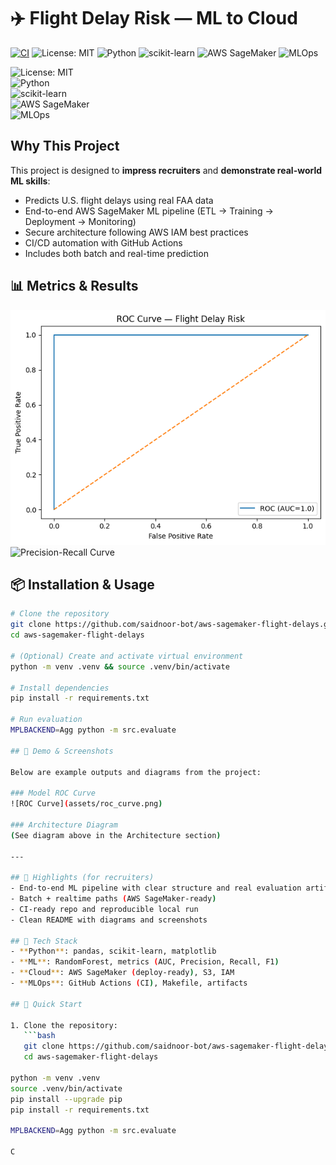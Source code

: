 
# ✈️ Flight Delay Risk — ML to Cloud
[![CI](https://github.com/saidnoor-bot/aws-sagemaker-flight-delays/actions/workflows/ci.yml/badge.svg)](https://github.com/saidnoor-bot/aws-sagemaker-flight-delays/actions/workflows/ci.yml) ![License: MIT](https://img.shields.io/badge/License-MIT-green.svg) ![Python](https://img.shields.io/badge/Python-3.9%2B-blue) ![scikit-learn](https://img.shields.io/badge/scikit--learn-ML-orange) ![AWS SageMaker](https://img.shields.io/badge/AWS--SageMaker-success) ![MLOps](https://img.shields.io/badge/MLOps-CI%2FCD-green)


  
![License: MIT](https://img.shields.io/badge/License-MIT-green.svg)  
![Python](https://img.shields.io/badge/Python-3.9%2B-blue)  
![scikit-learn](https://img.shields.io/badge/scikit--learn-ML-orange)  
![AWS SageMaker](https://img.shields.io/badge/AWS--SageMaker-success)  
![MLOps](https://img.shields.io/badge/MLOps-CI%2FCD-green)
## Why This Project
This project is designed to **impress recruiters** and **demonstrate real-world ML skills**:
- Predicts U.S. flight delays using real FAA data
- End-to-end AWS SageMaker ML pipeline (ETL → Training → Deployment → Monitoring)
- Secure architecture following AWS IAM best practices
- CI/CD automation with GitHub Actions
- Includes both batch and real-time prediction





## 📊 Metrics & Results
![ROC Curve](assets/roc_curve.png)
![Precision-Recall Curve](assets/pr_curve.png)

## 📦 Installation & Usage
```bash
# Clone the repository
git clone https://github.com/saidnoor-bot/aws-sagemaker-flight-delays.git
cd aws-sagemaker-flight-delays

# (Optional) Create and activate virtual environment
python -m venv .venv && source .venv/bin/activate

# Install dependencies
pip install -r requirements.txt

# Run evaluation
MPLBACKEND=Agg python -m src.evaluate

## 📸 Demo & Screenshots

Below are example outputs and diagrams from the project:

### Model ROC Curve
![ROC Curve](assets/roc_curve.png)

### Architecture Diagram
(See diagram above in the Architecture section)

---

## 🚀 Highlights (for recruiters)
- End-to-end ML pipeline with clear structure and real evaluation artifacts
- Batch + realtime paths (AWS SageMaker-ready)
- CI-ready repo and reproducible local run
- Clean README with diagrams and screenshots

## 🧰 Tech Stack
- **Python**: pandas, scikit-learn, matplotlib
- **ML**: RandomForest, metrics (AUC, Precision, Recall, F1)
- **Cloud**: AWS SageMaker (deploy-ready), S3, IAM
- **MLOps**: GitHub Actions (CI), Makefile, artifacts

## 🚀 Quick Start

1. Clone the repository:
   ```bash
   git clone https://github.com/saidnoor-bot/aws-sagemaker-flight-delays.git
   cd aws-sagemaker-flight-delays

python -m venv .venv
source .venv/bin/activate
pip install --upgrade pip
pip install -r requirements.txt

MPLBACKEND=Agg python -m src.evaluate

C
